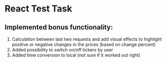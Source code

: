 
# React Test Task

## Implemented bonus functionality:

1.	Calculation between last two requests and add visual effects to highlight positive or negative changes in the prices (based on change percent)
2.	Added possibility to switch on/off tickers by user
3.	Added time conversion to local (not sure if it worked out right)
